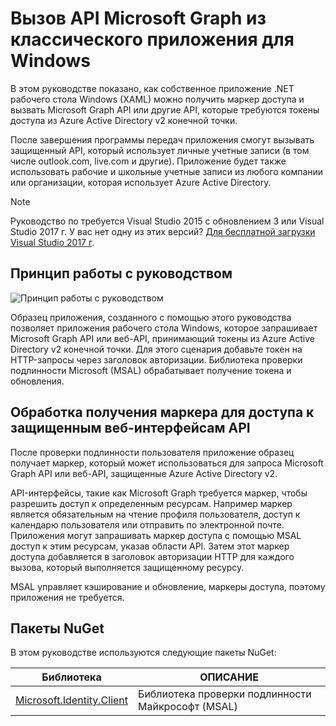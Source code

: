 # <a name="call-the-microsoft-graph-api-from-a-windows-desktop-app"></a>Вызов API Microsoft Graph из классического приложения для Windows

В этом руководстве показано, как собственное приложение .NET рабочего стола Windows (XAML) можно получить маркер доступа и вызвать Microsoft Graph API или другие API, которые требуются токены доступа из Azure Active Directory v2 конечной точки.

После завершения программы передач приложения смогут вызывать защищенный API, который использует личные учетные записи (в том числе outlook.com, live.com и другие). Приложение будет также использовать рабочие и школьные учетные записи из любого компании или организации, которая использует Azure Active Directory.  

> [!NOTE] 
> Руководство по требуется Visual Studio 2015 с обновлением 3 или Visual Studio 2017 г.  У вас нет одну из этих версий? [Для бесплатной загрузки Visual Studio 2017 г](https://www.visualstudio.com/downloads/).

## <a name="how-this-guide-works"></a>Принцип работы с руководством

![Принцип работы с руководством](./media/active-directory-develop-guidedsetup-windesktop-intro/windesktophowitworks.png)

Образец приложения, созданного с помощью этого руководства позволяет приложения рабочего стола Windows, которое запрашивает Microsoft Graph API или веб-API, принимающий токены из Azure Active Directory v2 конечной точки. Для этого сценария добавьте токен на HTTP-запросы через заголовок авторизации. Библиотека проверки подлинности Microsoft (MSAL) обрабатывает получение токена и обновления.

## <a name="handling-token-acquisition-for-accessing-protected-web-apis"></a>Обработка получения маркера для доступа к защищенным веб-интерфейсам API

После проверки подлинности пользователя приложение образец получает маркер, который может использоваться для запроса Microsoft Graph API или веб-API, защищенные Azure Active Directory v2.

API-интерфейсы, такие как Microsoft Graph требуется маркер, чтобы разрешить доступ к определенным ресурсам. Например маркер является обязательным на чтение профиля пользователя, доступ к календарю пользователя или отправить по электронной почте. Приложения могут запрашивать маркер доступа с помощью MSAL доступ к этим ресурсам, указав области API. Затем этот маркер доступа добавляется в заголовок авторизации HTTP для каждого вызова, который выполняется защищенному ресурсу. 

MSAL управляет кэширование и обновление, маркеры доступа, поэтому приложения не требуется.

## <a name="nuget-packages"></a>Пакеты NuGet

В этом руководстве используются следующие пакеты NuGet:

|Библиотека|ОПИСАНИЕ|
|---|---|
|[Microsoft.Identity.Client](https://www.nuget.org/packages/Microsoft.Identity.Client)|Библиотека проверки подлинности Майкрософт (MSAL)|


